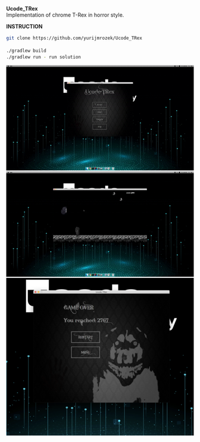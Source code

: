 **Ucode_TRex**<br>
Implementation of chrome T-Rex in horror style.

**INSTRUCTION**
````bash
git clone https://github.com/yurijmrozek/Ucode_TRex

./gradlew build
./gradlew run - run solution
````

![Demo menu](gitres/menu.gif)
![Demo game](gitres/game.gif)
![Demo gameover](gitres/gameover.png)
